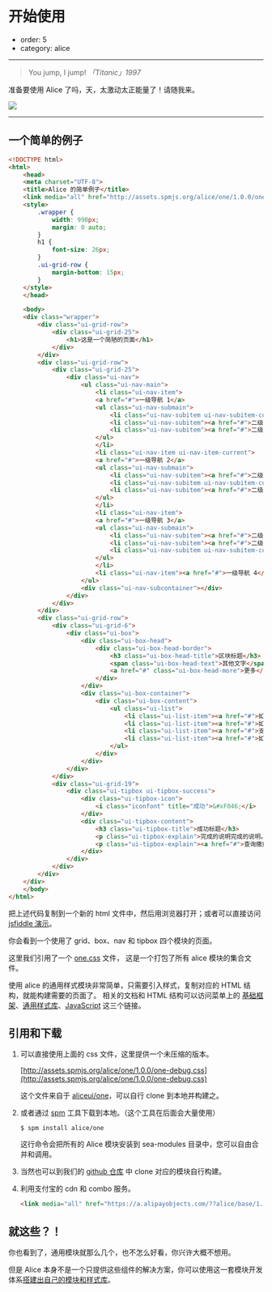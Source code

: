 # 开始使用

- order: 5
- category: alice

---

> You jump, I jump!   *「Titanic」1997*

准备要使用 Alice 了吗，天，太激动太正能量了！请随我来。

![](https://i.alipayobjects.com/e/201303/2P3fLYiHrA.jpg)

---

## 一个简单的例子

```html
<!DOCTYPE html>
<html>
    <head>
    <meta charset="UTF-8">
    <title>Alice 的简单例子</title>
    <link media="all" href="http://assets.spmjs.org/alice/one/1.0.0/one.css" rel="stylesheet">
    <style>
        .wrapper {
            width: 990px;
            margin: 0 auto;
        }
        h1 {
            font-size: 26px;
        }
        .ui-grid-row {
            margin-bottom: 15px;
        }
    </style>
    </head>

    <body>
    <div class="wrapper">
        <div class="ui-grid-row">
            <div class="ui-grid-25">
                <h1>这是一个简陋的页面</h1>
            </div>
        </div>
        <div class="ui-grid-row">
            <div class="ui-grid-25">
                <div class="ui-nav">
                    <ul class="ui-nav-main">
                        <li class="ui-nav-item">
                        <a href="#">一级导航 1</a>
                        <ul class="ui-nav-submain">
                            <li class="ui-nav-subitem ui-nav-subitem-current"><a href="#">二级导航 1-1</a></li>
                            <li class="ui-nav-subitem"><a href="#">二级导航 1-2</a></li>
                            <li class="ui-nav-subitem"><a href="#">二级导航 1-3</a></li>
                        </ul>
                        </li>
                        <li class="ui-nav-item ui-nav-item-current">
                        <a href="#">一级导航 2</a>
                        <ul class="ui-nav-submain">
                            <li class="ui-nav-subitem"><a href="#">二级导航 2-1</a></li>
                            <li class="ui-nav-subitem ui-nav-subitem-current"><a href="#">二级导航 2-2</a></li>
                            <li class="ui-nav-subitem"><a href="#">二级导航 2-3</a></li>
                        </ul>
                        </li>
                        <li class="ui-nav-item">
                        <a href="#">一级导航 3</a>
                        <ul class="ui-nav-submain">
                            <li class="ui-nav-subitem"><a href="#">二级导航 3-1</a></li>
                            <li class="ui-nav-subitem"><a href="#">二级导航 3-2</a></li>
                            <li class="ui-nav-subitem ui-nav-subitem-current"><a href="#">二级导航 3-3</a></li>
                        </ul>
                        </li>
                        <li class="ui-nav-item"><a href="#">一级导航 4</a></li>
                    </ul>
                    <div class="ui-nav-subcontainer"></div>
                </div>
            </div>
        </div>
        <div class="ui-grid-row">
            <div class="ui-grid-6">
                <div class="ui-box">
                    <div class="ui-box-head">
                        <div class="ui-box-head-border">
                            <h3 class="ui-box-head-title">区块标题</h3>
                            <span class="ui-box-head-text">其他文字</span>
                            <a href="#" class="ui-box-head-more">更多</a>
                        </div>
                    </div>
                    <div class="ui-box-container">
                        <div class="ui-box-content">
                            <ul class="ui-list">
                                <li class="ui-list-item"><a href="#">如何申请认证？</a></li>
                                <li class="ui-list-item"><a href="#">如何提现？</a></li>
                                <li class="ui-list-item"><a href="#">支付宝数字证书有什么作用？</a></li>
                                <li class="ui-list-item"><a href="#">如何申请认证？</a></li>
                            </ul>
                        </div>
                    </div>
                </div>
            </div>
            <div class="ui-grid-19">
                <div class="ui-tipbox ui-tipbox-success">
                    <div class="ui-tipbox-icon">
                        <i class="iconfont" title="成功">&#xF046;</i>
                    </div>
                    <div class="ui-tipbox-content">
                        <h3 class="ui-tipbox-title">成功标题</h3>
                        <p class="ui-tipbox-explain">完成的说明完成的说明。</p>
                        <p class="ui-tipbox-explain"><a href="#">查询缴费记录</a> | <a href="#">我的支付宝</a></p>
                    </div>
                </div>
            </div>
        </div>
    </div>
    </body>
</html>
```

把上述代码复制到一个新的 html 文件中，然后用浏览器打开；或者可以直接访问 [jsfiddle 演示](http://jsfiddle.net/Ltye2/)。

你会看到一个使用了 grid、box、nav 和 tipbox 四个模块的页面。

这里我们引用了一个 [one.css](http://assets.spmjs.org/alice/one/1.0.0/one.css) 文件，
这是一个打包了所有 alice 模块的集合文件。

使用 alice 的通用样式模块非常简单，只需要引入样式，复制对应的 HTML 结构，就能构建需要的页面了。
相关的文档和 HTML 结构可以访问菜单上的 [基础框架](/docs/framework.html)、[通用样式库](/docs/widget.html)、[JavaScript](/docs/javascript.html) 这三个链接。


## 引用和下载

1. 可以直接使用上面的 css 文件，这里提供一个未压缩的版本。

    [http://assets.spmjs.org/alice/one/1.0.0/one-debug.css](http://assets.spmjs.org/alice/one/1.0.0/one-debug.css)

    这个文件来自于 [aliceui/one](https://github.com/aliceui/one)，可以自行 clone 到本地并构建之。

2. 或者通过 [spm](https://github.com/spmjs/spm2/) 工具下载到本地。（这个工具在后面会大量使用）

    ```
    $ spm install alice/one
    ```

    这行命令会把所有的 Alice 模块安装到 sea-modules 目录中，您可以自由合并和调用。

3. 当然也可以到我们的 [github 仓库](https://github.com/aliceui/) 中 clone 对应的模块自行构建。

4. 利用支付宝的 cdn 和 combo 服务。

    ```html
    <link media="all" href="https://a.alipayobjects.com/??alice/base/1.0.0/base.css&alice/button/1.0.0/button.css&alice/grid/1.0.0/grid.css" rel="stylesheet">
    ```


## 就这些？！

你也看到了，通用模块就那么几个，也不怎么好看，你兴许大概不想用。

但是 Alice 本身不是一个只提供这些组件的解决方案，你可以使用这一套模块开发体系[搭建出自己的模块和样式库](/docs/build.html)。
